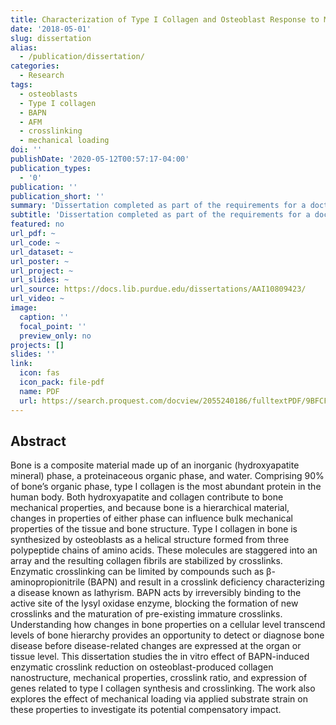 ```yaml
---
title: Characterization of Type I Collagen and Osteoblast Response to Mechanical Loading
date: '2018-05-01'
slug: dissertation
alias:
  - /publication/dissertation/
categories:
  - Research
tags:
  - osteoblasts
  - Type I collagen
  - BAPN
  - AFM
  - crosslinking
  - mechanical loading
doi: ''
publishDate: '2020-05-12T00:57:17-04:00'
publication_types:
  - '0'
publication: ''
publication_short: ''
summary: 'Dissertation completed as part of the requirements for a doctorate degree in Biomedical Engineering.'
subtitle: 'Dissertation completed as part of the requirements for a doctorate degree in Biomedical Engineering.'
featured: no
url_pdf: ~
url_code: ~
url_dataset: ~
url_poster: ~
url_project: ~
url_slides: ~
url_source: https://docs.lib.purdue.edu/dissertations/AAI10809423/
url_video: ~
image:
  caption: ''
  focal_point: ''
  preview_only: no
projects: []
slides: ''
link:
  icon: fas
  icon_pack: file-pdf
  name: PDF
  url: https://search.proquest.com/docview/2055240186/fulltextPDF/9BFCFA723D034B0BPQ/1?accountid=14707
---
```


## Abstract

Bone is a composite material made up of an inorganic (hydroxyapatite mineral) phase, a proteinaceous organic phase, and water. Comprising 90% of bone’s organic phase, type I collagen is the most abundant protein in the human body. Both hydroxyapatite and collagen contribute to bone mechanical properties, and because bone is a hierarchical material, changes in properties of either phase can influence bulk mechanical properties of the tissue and bone structure. Type I collagen in bone is synthesized by osteoblasts as a helical structure formed from three polypeptide chains of amino acids. These molecules are staggered into an array and the resulting collagen fibrils are stabilized by crosslinks. Enzymatic crosslinking can be limited by compounds such as β-aminopropionitrile (BAPN) and result in a crosslink deficiency characterizing a disease known as lathyrism. BAPN acts by irreversibly binding to the active site of the lysyl oxidase enzyme, blocking the formation of new crosslinks and the maturation of pre-existing immature crosslinks. Understanding how changes in bone properties on a cellular level transcend levels of bone hierarchy provides an opportunity to detect or diagnose bone disease before disease-related changes are expressed at the organ or tissue level. This dissertation studies the in vitro effect of BAPN-induced enzymatic crosslink reduction on osteoblast-produced collagen nanostructure, mechanical properties, crosslink ratio, and expression of genes related to type I collagen synthesis and crosslinking. The work also explores the effect of mechanical loading via applied substrate strain on these properties to investigate its potential compensatory impact.

